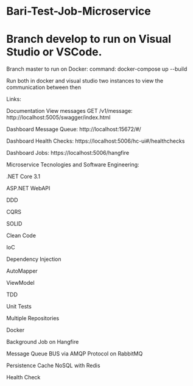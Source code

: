 # Bari-Test-Job-Microservice

Branch develop to run on Visual Studio or VSCode.
===================================================================
Branch master to run on Docker: command: docker-compose up --build

Run both in docker and visual studio two instances to view the communication between then

Links:

Documentation View messages GET /v1/message: http://localhost:5005/swagger/index.html

Dashboard Message Queue: http://localhost:15672/#/

Dashboard Health Checks: https://localhost:5006/hc-ui#/healthchecks

Dashboard Jobs: https://localhost:5006/hangfire

Microservice Tecnologies and Software Engineering:

.NET Core 3.1

ASP.NET WebAPI

DDD 

CQRS

SOLID

Clean Code

IoC

Dependency Injection

AutoMapper

ViewModel

TDD

Unit Tests

Multiple Repositories

Docker


Background Job on Hangfire

Message Queue BUS via AMQP Protocol on RabbitMQ 

Persistence Cache NoSQL with Redis

Health Check 


